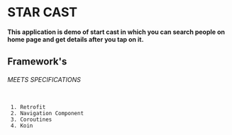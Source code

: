 # STAR CAST

**This application is demo of start cast in which you can search people on home page and get details after you tap on it.**

## Framework's

###### MEETS SPECIFICATIONS

```
 
 1. Retrofit
 2. Navigation Component
 3. Coroutines
 4. Koin
 
```
